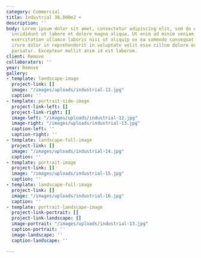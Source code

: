 ```yaml
---
category: Commercial
title: Industrial 30,000m2 +
description: ''
body: Lorem ipsum dolor sit amet, consectetur adipiscing elit, sed do eiusmod tempor
  incididunt ut labore et dolore magna aliqua. Ut enim ad minim veniam, quis nostrud
  exercitation ullamco laboris nisi ut aliquip ex ea commodo consequat. Duis aute
  irure dolor in reprehenderit in voluptate velit esse cillum dolore eu fugiat nulla
  pariatur. Excepteur mollit anim id est laborum.
client: Remove
collaborators: ''
year: Remove
gallery:
- template: landscape-image
  project-link: []
  image: "/images/uploads/industrial-11.jpg"
  caption: ''
- template: portrait-side-image
  project-link-left: []
  project-link-right: []
  image-left: "/images/uploads/industrial-12.jpg"
  image-right: "/images/uploads/industrial-13.jpg"
  caption-left: ''
  caption-right: ''
- template: landscape-full-image
  project-link: []
  image: "/images/uploads/industrial-14.jpg"
  caption: ''
- template: portrait-image
  project-link: []
  image: "/images/uploads/industrial-15.jpg"
  caption: ''
- template: landscape-full-image
  project-link: []
  image: "/images/uploads/industrial-16.jpg"
  caption: ''
- template: portrait-landscape-image
  project-link-portrait: []
  project-link-landscape: []
  image-portrait: "/images/uploads/industrial-13.jpg"
  caption-portrait: ''
  image-landscape: ''
  caption-landscape: ''

---
```

